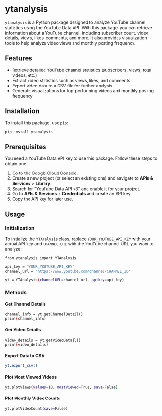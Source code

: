 # ytanalysis

`ytanalysis` is a Python package designed to analyze YouTube channel statistics using the YouTube Data API. With this package, you can retrieve information about a YouTube channel, including subscriber count, video details, views, likes, comments, and more. It also provides visualization tools to help analyze video views and monthly posting frequency.

## Features

- Retrieve detailed YouTube channel statistics (subscribers, views, total videos, etc.)
- Extract video statistics such as views, likes, and comments
- Export video data to a CSV file for further analysis
- Generate visualizations for top-performing videos and monthly posting frequency

## Installation

To install this package, use `pip`:

```bash
pip install ytanalysis
```

## Prerequisites

You need a YouTube Data API key to use this package. Follow these steps to obtain one:

1. Go to the [Google Cloud Console](https://console.cloud.google.com/).
2. Create a new project (or select an existing one) and navigate to **APIs & Services** > **Library**.
3. Search for "YouTube Data API v3" and enable it for your project.
4. Go to **APIs & Services** > **Credentials** and create an API key.
5. Copy the API key for later use.

## Usage

### Initialization

To initialize the `YTAnalysis` class, replace `YOUR_YOUTUBE_API_KEY` with your actual API key and `CHANNEL_URL` with the YouTube channel URL you want to analyze:

```bash
from ytanalysis import YTAnalysis

api_key = "YOUR_YOUTUBE_API_KEY"
channel_url = "https://www.youtube.com/channel/CHANNEL_ID"

yt = YTAnalysis(channelURL=channel_url, apikey=api_key)
```

### Methods

#### Get Channel Details

```bash
channel_info = yt.getChannelDetail()
print(channel_info)
```

#### Get Video Details

```bash
video_details = yt.getVideoDetail()
print(video_details)
```

#### Export Data to CSV

```bash
yt.export_csv()
```

#### Plot Most Viewed Videos

```bash
yt.plotViews(values=10, mostViewed=True, save=False)
```

#### Plot Monthly Video Counts

```bash
yt.plotVideoCount(save=False)
```

